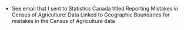 - See email that I sent to Statistics Canada titled Reporting Mistakes in Census of Agriculture: Data Linked to Geographic Boundaries for mistakes in the Census of Agriculture data